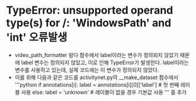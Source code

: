 # TypeError: unsupported operand type(s) for /: 'WindowsPath' and 'int' 오류발생
- video_path_formatter 람다 함수에서 label이라는 변수가 정의되지 않았기 때문에
label 변수는 정의되지 않았고, 이로 인해 TypeError가 발생한다. label이라는 변수를 사용하고 있는데, 
실제 코드에는 이 변수가 정의되지 않았다.
- 이를 위해 다음과 같은 코드를 activitynet.py의 __make_dataset 함수에서
'''python
            if annotations[i]:
                label = annotations[i][0]['label']  # 첫 번째 레이블 사용
            else:
                label = 'unknown'  # 레이블이 없을 경우 기본값 사용
'''
를 추가
